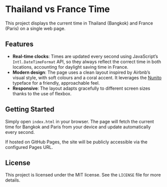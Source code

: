 # Thailand vs France Time

This project displays the current time in Thailand (Bangkok) and France (Paris) on a single web page.

## Features

* **Real‑time clocks**: Times are updated every second using JavaScript’s `Intl.DateTimeFormat` API, so they always reflect the correct time in both locations, accounting for daylight saving time in France.
* **Modern design**: The page uses a clean layout inspired by Airbnb’s visual style, with soft colours and a coral accent. It leverages the [Nunito](https://fonts.google.com/specimen/Nunito) typeface for a friendly, approachable feel.
* **Responsive**: The layout adapts gracefully to different screen sizes thanks to the use of flexbox.

## Getting Started

Simply open `index.html` in your browser. The page will fetch the current time for Bangkok and Paris from your device and update automatically every second.

If hosted on GitHub Pages, the site will be publicly accessible via the configured Pages URL.

## License

This project is licensed under the MIT license. See the `LICENSE` file for more details.